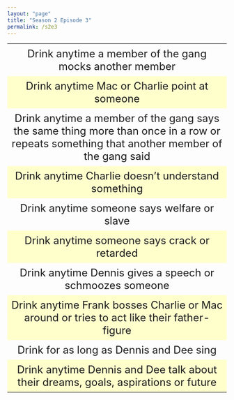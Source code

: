 ```yaml
---
layout: "page"
title: "Season 2 Episode 3"
permalink: /s2e3
---
```

<style>
table {
    border-collapse: collapse;
    width: 100%;
}

td {
    text-align: center;
    padding: 8px;
    font-size: 1.5em;
}

tr:nth-child(even) {background-color: #ffffCC;}
</style>

<table>
  <tr>
    <td>
    Drink anytime a member of the gang mocks another member
    </td>
  </tr>
  <tr>
    <td>
    Drink anytime Mac or Charlie point at someone
    </td>
  </tr>
  <tr>
    <td>
    Drink anytime a member of the gang says the same thing more than once in a row or repeats something that another member of the gang said
    </td>
  </tr>
  <tr>
    <td>
    Drink anytime Charlie doesn’t understand something
    </td>
  </tr>
  <tr>
    <td>
    Drink anytime someone says welfare or slave
    </td>
  </tr>
  <tr>
    <td>
    Drink anytime someone says crack or retarded
    </td>
  </tr>
  <tr>
    <td>
    Drink anytime Dennis gives a speech or schmoozes someone
    </td>
  </tr>
  <tr>
    <td>
    Drink anytime Frank bosses Charlie or Mac around or tries to act like their father-figure
    </td>
  </tr>
  <tr>
    <td>
    Drink for as long as Dennis and Dee sing
    </td>
  </tr>
  <tr>
    <td>
    Drink anytime Dennis and Dee talk about their dreams, goals, aspirations or future
    </td>
  </tr>
</table>
